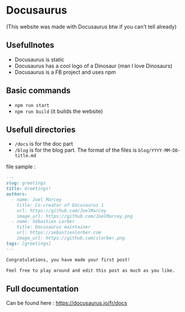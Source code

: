# Docusaurus

(This website was made with Docusaurus btw if you can't tell already)

## Usefullnotes

- Docusaurus is static
- Docusaurus has a cool logo of a Dinosaur (man I love Dinosaurs)
- Docusaurus is a FB project and uses npm

## Basic commands

- `npm run start`
- `npm run build` (it builds the website)

## Usefull directories

- `/docs` is for the doc part
- `/blog` is for the blog part. The format of the files is `blog/YYYY-MM-DD-title.md`

file sample : 

```markdown 
---
slug: greetings
title: Greetings!
authors:
  - name: Joel Marcey
    title: Co-creator of Docusaurus 1
    url: https://github.com/JoelMarcey
    image_url: https://github.com/JoelMarcey.png
  - name: Sébastien Lorber
    title: Docusaurus maintainer
    url: https://sebastienlorber.com
    image_url: https://github.com/slorber.png
tags: [greetings]
---

Congratulations, you have made your first post!

Feel free to play around and edit this post as much as you like.
```

## Full documentation

Can be found here : https://docusaurus.io/fr/docs
